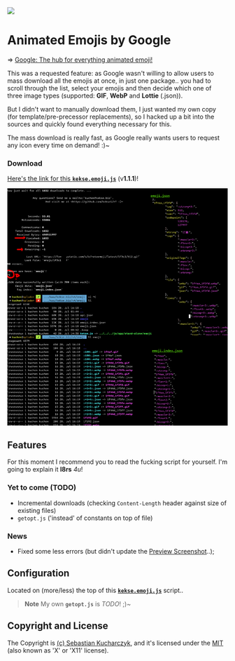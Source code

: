 <img src="https://kekse.biz/php/count.php?override=github:noto-emoji-animation&text=`noto-emoji-animation`" />

# Animated Emojis by Google
=> [Google: The hub for everything animated emoji!](https://googlefonts.github.io/noto-emoji-animation/)

This was a requested feature: as Google wasn't willing to allow users to mass download all the emojis at once,
in just one package.. you had to scroll through the list, select your emojis and then decide which one of three
image types (supported: **GIF**, **WebP** and **Lottie** (.json)).

But I didn't want to manually download them, I just wanted my own copy (for template/pre-precessor replacements),
so I hacked up a bit into the sources and quickly found everything necessary for this.

The mass download is really fast, as Google really wants users to request any icon every time on demand! :)~

### Download
[Here's the link for this **`kekse.emoji.js`**](src/kekse.emoji.js) (v**1.1.1**)!

![Screenshot](docs/preview.png)

## Features
For this moment I recommend you to read the fucking script for yourself. I'm going to explain it **l8rs** *4u*!

### Yet to come (TODO)
* Incremental downloads (checking `Content-Length` header against size of existing files)
* `getopt.js` ('instead' of constants on top of file)

### News
* Fixed some less errors (but didn't update the [Preview Screenshot](docs/preview.png)..);

## Configuration
Located on (more/less) the top of this **[`kekse.emoji.js`](src/kekse.emoji.js)** script..

> **Note**
> My own **`getopt.js`** is _TODO_! ;)~

## Copyright and License
The Copyright is [(c) Sebastian Kucharczyk](COPYRIGHT.txt),
and it's licensed under the [MIT](LICENSE.txt) (also known as 'X' or 'X11' license).
